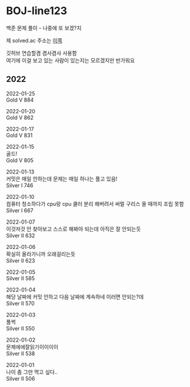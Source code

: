 # BOJ-line123
백준 문제 풀이 - 나중에 또 보겠?지

제 solved.ac 주소는 [이쪽](https://solved.ac/profile/line123)

깃허브 연습할겸 겸사겸사 사용함   
여기에 이걸 보고 있는 사람이 있는지는 모르겠지만 반가워요   

## 2022   
2022-01-25   
Gold V 884   
   
2022-01-20   
Gold V 862   
   
2022-01-17   
Gold V 831   
   
2022-01-15   
골드!   
Gold V 805   
   
2022-01-13   
커밋은 매일 안하는데 문제는 매일 하나는 풀고 있음!   
Silver I 746   
   
2022-01-10   
컴퓨터 청소하다가 cpu랑 cpu 쿨러 분리 해버려서 써멀 구리스 올 때까지 조립 못함   
Silver I 667   
   
2022-01-07   
이것저것 안 찾아보고 스스로 해봐야 되는데 아직은 잘 안되는듯   
Silver II 632   
   
2022-01-06   
확실히 올라가니까 오래걸리는듯   
Silver II 623   
   
2022-01-05   
Silver II 585   
   
2022-01-04   
해당 날짜에 커밋 안하고 다음 날짜에 계속하네 이러면 안되는?데   
Silver II 570   
   
2022-01-03   
풀썩   
Silver II 550   
   
2022-01-02   
문제에에잘읽기이이이이   
Silver II 538   
    
2022-01-01   
나이 좀 그만 먹고 싶다..   
Silver II 506 
